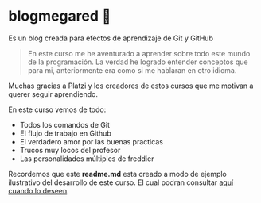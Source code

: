 # blogmegared 💚
Es un blog creada para efectos de aprendizaje de Git y GitHub

> En este curso me he aventurado a aprender sobre todo este mundo de la programación. La verdad he logrado entender conceptos que para mi, anteriormente era como si me hablaran en otro idioma.

Muchas gracias a Platzi y los creadores de estos cursos que me motivan a querer seguir aprendiendo.

En este curso vemos de todo:
*  Todos los comandos de Git
* El flujo de trabajo en Github
* El verdadero amor por las buenas practicas
* Trucos muy locos del profesor
* Las personalidades múltiples de freddier

Recordemos que este **readme.md** esta creado a modo de ejemplo ilustrativo del desarrollo de este curso. El cual podran consultar [aquí cuando lo deseen](http://platzi.com/cursos/git-github/ "aquí cuando lo deseen").